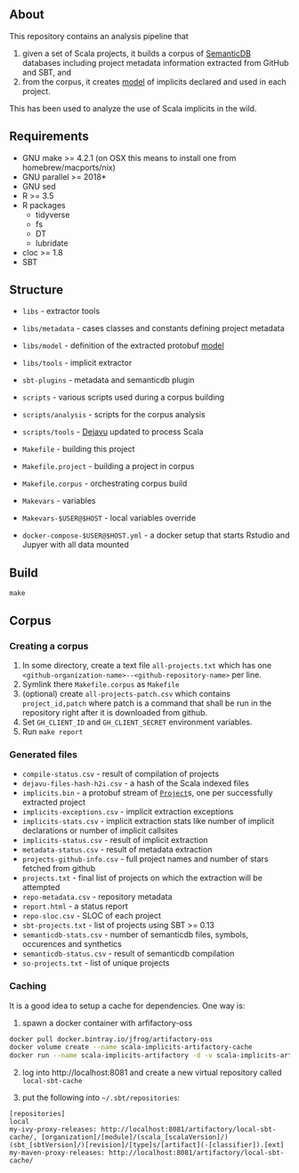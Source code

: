 ## About

This repository contains an analysis pipeline that
1. given a set of Scala projects, it builds a corpus of [SemanticDB](https://scalameta.org/docs/semanticdb/specification.html) databases including project metadata information extracted from GitHub and SBT, and
2. from the corpus, it creates [model](https://github.com/PRL-PRG/scala-implicits-analysis/blob/master/libs/model/src/main/protobuf/model.proto) of implicits declared and used in each project.

This has been used to analyze the use of Scala implicits in the wild.

## Requirements

- GNU make >= 4.2.1 (on OSX this means to install one from homebrew/macports/nix)
- GNU parallel >= 2018*
- GNU sed
- R >= 3.5
- R packages
  - tidyverse
  - fs
  - DT
  - lubridate
- cloc >= 1.8
- SBT

## Structure

- `libs` - extractor tools
- `libs/metadata` - cases classes and constants defining project metadata
- `libs/model` - definition of the extracted protobuf [model](https://github.com/PRL-PRG/scala-implicits-analysis/blob/master/libs/model/src/main/protobuf/model.proto)
- `libs/tools` - implicit extractor
- `sbt-plugins` - metadata and semanticdb plugin
- `scripts` - various scripts used during a corpus building
- `scripts/analysis` - scripts for the corpus analysis
- `scripts/tools` - [Dejavu](https://github.com/PRL-PRG/dejavu-artifact) updated to process Scala

- `Makefile` - building this project
- `Makefile.project` - building a project in corpus
- `Makefile.corpus` - orchestrating corpus build
- `Makevars` - variables
- `Makevars-$USER@$HOST` - local variables override
- `docker-compose-$USER@$HOST.yml` - a docker setup that starts Rstudio and Jupyer with all data mounted

## Build

```
make
```

## Corpus

### Creating a corpus

1. In some directory, create a text file `all-projects.txt` which has one `<github-organization-name>--<github-repository-name>` per line.
2. Symlink there `Makefile.corpus` as `Makefile`
3. (optional) create `all-projects-patch.csv` which contains `project_id,patch` where patch is a command that shall be run in the repository right after it is downloaded from github.
4. Set `GH_CLIENT_ID` and `GH_CLIENT_SECRET` environment variables.
5. Run `make report`

### Generated files

- `compile-status.csv` - result of compilation of projects
- `dejavu-files-hash-h2i.csv` - a hash of the Scala indexed files
- `implicits.bin` - a protobuf stream of
  [`Project`](https://github.com/PRL-PRG/scala-implicits-analysis/blob/master/libs/model/src/main/protobuf/model.proto)s,
  one per successfully extracted project
- `implicits-exceptions.csv` - implicit extraction exceptions
- `implicits-stats.csv` - implicit extraction stats like number of implicit declarations or number of  implicit callsites
- `implicits-status.csv` - result of implicit extraction
- `metadata-status.csv`  - result of metadata extraction
- `projects-github-info.csv` - full project names and number of stars fetched from github
- `projects.txt` - final list of projects on which the extraction will be attempted
- `repo-metadata.csv` - repository metadata
- `report.html` - a status report
- `repo-sloc.csv` - SLOC of each project
- `sbt-projects.txt` - list of projects using SBT >= 0.13
- `semanticdb-stats.csv` - number of semanticdb files, symbols, occurences and synthetics
- `semanticdb-status.csv` - result of semanticdb compilation
- `so-projects.txt` - list of unique projects

### Caching

It is a good idea to setup a cache for dependencies. One way is:

1. spawn a docker container with arfifactory-oss

```sh
docker pull docker.bintray.io/jfrog/artifactory-oss
docker volume create --name scala-implicits-artifactory-cache
docker run --name scala-implicits-artifactory -d -v scala-implicits-artifactory-cache:/var/opt/jfrog/artifactory -p 8081:8081 docker.bintray.io/jfrog/artifactory-oss:latest
```

2. log into http://localhost:8081 and create a new virtual repository called `local-sbt-cache`

3. put the following into `~/.sbt/repositories`:

```
[repositories]
local
my-ivy-proxy-releases: http://localhost:8081/artifactory/local-sbt-cache/, [organization]/[module]/(scala_[scalaVersion]/)(sbt_[sbtVersion]/)[revision]/[type]s/[artifact](-[classifier]).[ext]
my-maven-proxy-releases: http://localhost:8081/artifactory/local-sbt-cache/
```

